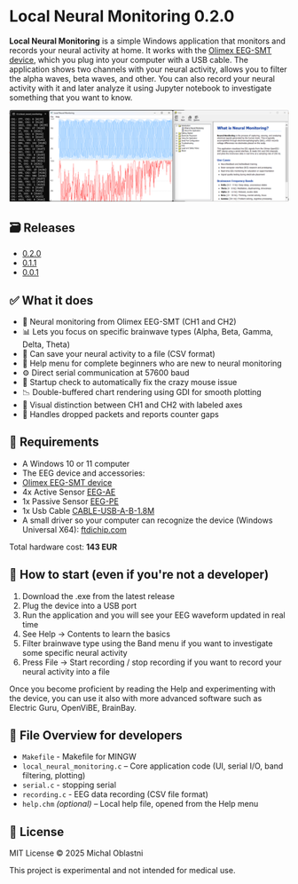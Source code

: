 # Local Neural Monitoring 0.2.0

**Local Neural Monitoring** is a simple Windows application that monitors and records your neural activity at home. It works with the [Olimex EEG-SMT device](https://www.olimex.com/Products/EEG/OpenEEG/), which you plug into your computer with a USB cable. The application shows two channels with your neural activity, allows you to filter the alpha waves, beta waves, and other. You can also record your neural activity with it and later analyze it using Jupyter notebook to investigate something that you want to know.

![Local Neural Monitoring](local_neural_monitoring.png)

## 🗃️ Releases
- [0.2.0](https://github.com/michaloblastni/local-neural-monitoring/releases/tag/0.2.0)
- [0.1.1](https://github.com/michaloblastni/local-neural-monitoring/releases/tag/0.1.1)
- [0.0.1](https://github.com/michaloblastni/local-neural-monitoring/releases/tag/0.0.1)

## ✅ What it does

- 📡 Neural monitoring from Olimex EEG-SMT (CH1 and CH2)
- 📊 Lets you focus on specific brainwave types (Alpha, Beta, Gamma, Delta, Theta)
- 💾 Can save your neural activity to a file (CSV format)
- 🧾 Help menu for complete beginners who are new to neural monitoring
- ⚙️ Direct serial communication at 57600 baud
- 🧰 Startup check to automatically fix the crazy mouse issue
- 📉 Double-buffered chart rendering using GDI for smooth plotting
- 🧠 Visual distinction between CH1 and CH2 with labeled axes
- 🧼 Handles dropped packets and reports counter gaps


## 🧪 Requirements

- A Windows 10 or 11 computer
- The EEG device and accessories:
- [Olimex EEG-SMT device](https://www.olimex.com/Products/EEG/OpenEEG/EEG-SMT/open-source-hardware)
- 4x Active Sensor [EEG-AE](https://www.olimex.com/Products/EEG/Electrodes/EEG-AE/open-source-hardware)
- 1x Passive Sensor [EEG-PE](https://www.olimex.com/Products/EEG/Electrodes/EEG-PE/open-source-hardware)
- 1x Usb Cable [CABLE-USB-A-B-1.8M](https://www.olimex.com/Products/Components/Cables/USB/CABLE-USB-A-B-1.8M/)
- A small driver so your computer can recognize the device (Windows Universal X64): [ftdichip.com](https://www.ftdichip.com/Drivers/VCP.htm)

Total hardware cost: **143 EUR**
  
## 🧭 How to start (even if you're not a developer)

1. Download the .exe from the latest release
2. Plug the device into a USB port
3. Run the application and you will see your EEG waveform updated in real time
4. See Help → Contents to learn the basics
6. Filter brainwave type using the Band menu if you want to investigate some specific neural activity
7. Press File → Start recording / stop recording if you want to record your neural activity into a file

Once you become proficient by reading the Help and experimenting with the device, you can use it also with more advanced software such as Electric Guru, OpenViBE, BrainBay.

## 📂 File Overview for developers
- `Makefile` - Makefile for MINGW
- `local_neural_monitoring.c` – Core application code (UI, serial I/O, band filtering, plotting)
- `serial.c` - stopping serial
- `recording.c` - EEG data recording (CSV file format)
- `help.chm` *(optional)* – Local help file, opened from the Help menu

## 📜 License

MIT License © 2025 Michal Oblastni

This project is experimental and not intended for medical use.
